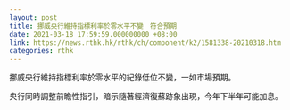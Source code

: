 ```yaml
---
layout: post
title: 挪威央行維持指標利率於零水平不變　符合預期
date: 2021-03-18 17:59:59.000000000 +08:00
link: https://news.rthk.hk/rthk/ch/component/k2/1581338-20210318.htm
categories: rthk
---
```


挪威央行維持指標利率於零水平的紀錄低位不變，一如市場預期。

央行同時調整前瞻性指引，暗示隨著經濟復蘇跡象出現，今年下半年可能加息。
